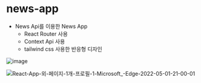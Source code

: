 # news-app
+ News Api를 이용한 News App
  + React Router 사용
  + Context Api 사용
  + tailwind css 사용한 반응형 디자인

![image](https://user-images.githubusercontent.com/91642972/166145368-31aafeec-4d52-4f24-8e2f-1499cb292399.png)

![React-App-외-페이지-1개-프로필-1-Microsoft_-Edge-2022-05-01-21-00-01](https://user-images.githubusercontent.com/91642972/166145337-8c92c7ea-0b62-401b-8649-0863f7726906.gif)

    
   
